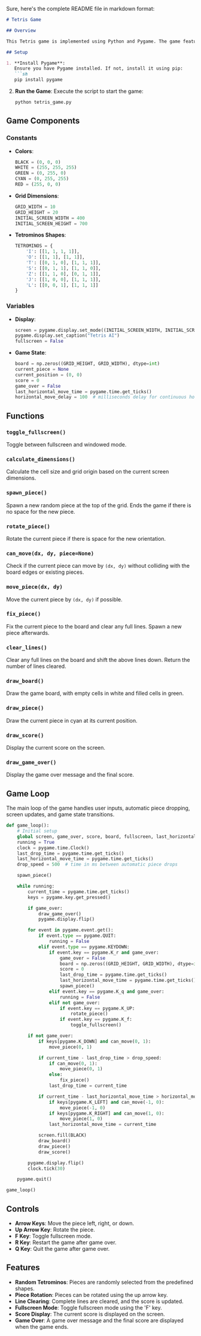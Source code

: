 Sure, here's the complete README file in markdown format:

```markdown
# Tetris Game

## Overview

This Tetris game is implemented using Python and Pygame. The game features classic Tetris mechanics, including different shaped pieces (tetrominos), rotation, and line clearing. The game can be played in fullscreen mode and tracks the player's score.

## Setup

1. **Install Pygame**:
   Ensure you have Pygame installed. If not, install it using pip:
   ```sh
   pip install pygame
   ```

2. **Run the Game**:
   Execute the script to start the game:
   ```sh
   python tetris_game.py
   ```

## Game Components

### Constants

- **Colors**:
  ```python
  BLACK = (0, 0, 0)
  WHITE = (255, 255, 255)
  GREEN = (0, 255, 0)
  CYAN = (0, 255, 255)
  RED = (255, 0, 0)
  ```

- **Grid Dimensions**:
  ```python
  GRID_WIDTH = 10
  GRID_HEIGHT = 20
  INITIAL_SCREEN_WIDTH = 400
  INITIAL_SCREEN_HEIGHT = 700
  ```

- **Tetrominos Shapes**:
  ```python
  TETROMINOS = {
      'I': [[1, 1, 1, 1]],
      'O': [[1, 1], [1, 1]],
      'T': [[0, 1, 0], [1, 1, 1]],
      'S': [[0, 1, 1], [1, 1, 0]],
      'Z': [[1, 1, 0], [0, 1, 1]],
      'J': [[1, 0, 0], [1, 1, 1]],
      'L': [[0, 0, 1], [1, 1, 1]]
  }
  ```

### Variables

- **Display**:
  ```python
  screen = pygame.display.set_mode((INITIAL_SCREEN_WIDTH, INITIAL_SCREEN_HEIGHT))
  pygame.display.set_caption("Tetris AI")
  fullscreen = False
  ```

- **Game State**:
  ```python
  board = np.zeros((GRID_HEIGHT, GRID_WIDTH), dtype=int)
  current_piece = None
  current_position = (0, 0)
  score = 0
  game_over = False
  last_horizontal_move_time = pygame.time.get_ticks()
  horizontal_move_delay = 100  # milliseconds delay for continuous horizontal movement
  ```

## Functions

### `toggle_fullscreen()`

Toggle between fullscreen and windowed mode.

### `calculate_dimensions()`

Calculate the cell size and grid origin based on the current screen dimensions.

### `spawn_piece()`

Spawn a new random piece at the top of the grid. Ends the game if there is no space for the new piece.

### `rotate_piece()`

Rotate the current piece if there is space for the new orientation.

### `can_move(dx, dy, piece=None)`

Check if the current piece can move by `(dx, dy)` without colliding with the board edges or existing pieces.

### `move_piece(dx, dy)`

Move the current piece by `(dx, dy)` if possible.

### `fix_piece()`

Fix the current piece to the board and clear any full lines. Spawn a new piece afterwards.

### `clear_lines()`

Clear any full lines on the board and shift the above lines down. Return the number of lines cleared.

### `draw_board()`

Draw the game board, with empty cells in white and filled cells in green.

### `draw_piece()`

Draw the current piece in cyan at its current position.

### `draw_score()`

Display the current score on the screen.

### `draw_game_over()`

Display the game over message and the final score.

## Game Loop

The main loop of the game handles user inputs, automatic piece dropping, screen updates, and game state transitions.

```python
def game_loop():
    # Initial setup
    global screen, game_over, score, board, fullscreen, last_horizontal_move_time
    running = True
    clock = pygame.time.Clock()
    last_drop_time = pygame.time.get_ticks()
    last_horizontal_move_time = pygame.time.get_ticks()
    drop_speed = 500  # time in ms between automatic piece drops

    spawn_piece()

    while running:
        current_time = pygame.time.get_ticks()
        keys = pygame.key.get_pressed()

        if game_over:
            draw_game_over()
            pygame.display.flip()

        for event in pygame.event.get():
            if event.type == pygame.QUIT:
                running = False
            elif event.type == pygame.KEYDOWN:
                if event.key == pygame.K_r and game_over:
                    game_over = False
                    board = np.zeros((GRID_HEIGHT, GRID_WIDTH), dtype=int)
                    score = 0
                    last_drop_time = pygame.time.get_ticks()
                    last_horizontal_move_time = pygame.time.get_ticks()
                    spawn_piece()
                elif event.key == pygame.K_q and game_over:
                    running = False
                elif not game_over:
                    if event.key == pygame.K_UP:
                        rotate_piece()
                    if event.key == pygame.K_f:
                        toggle_fullscreen()

        if not game_over:
            if keys[pygame.K_DOWN] and can_move(0, 1):
                move_piece(0, 1)

            if current_time - last_drop_time > drop_speed:
                if can_move(0, 1):
                    move_piece(0, 1)
                else:
                    fix_piece()
                last_drop_time = current_time

            if current_time - last_horizontal_move_time > horizontal_move_delay:
                if keys[pygame.K_LEFT] and can_move(-1, 0):
                    move_piece(-1, 0)
                if keys[pygame.K_RIGHT] and can_move(1, 0):
                    move_piece(1, 0)
                last_horizontal_move_time = current_time

            screen.fill(BLACK)
            draw_board()
            draw_piece()
            draw_score()

        pygame.display.flip()
        clock.tick(30)

    pygame.quit()

game_loop()
```

## Controls

- **Arrow Keys**: Move the piece left, right, or down.
- **Up Arrow Key**: Rotate the piece.
- **F Key**: Toggle fullscreen mode.
- **R Key**: Restart the game after game over.
- **Q Key**: Quit the game after game over.

## Features

- **Random Tetrominos**: Pieces are randomly selected from the predefined shapes.
- **Piece Rotation**: Pieces can be rotated using the up arrow key.
- **Line Clearing**: Complete lines are cleared, and the score is updated.
- **Fullscreen Mode**: Toggle fullscreen mode using the 'F' key.
- **Score Display**: The current score is displayed on the screen.
- **Game Over**: A game over message and the final score are displayed when the game ends.
```

